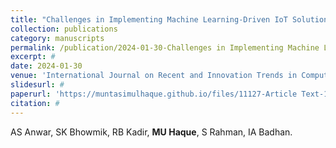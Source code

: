 ```yaml
---
title: "Challenges in Implementing Machine Learning-Driven IoT Solutions in Semiconductor Design and Wireless Communication System"
collection: publications
category: manuscripts
permalink: /publication/2024-01-30-Challenges in Implementing Machine Learning-Driven IoT Solutions in Semiconductor Design and Wireless Communication System
excerpt: #
date: 2024-01-30
venue: 'International Journal on Recent and Innovation Trends in Computing and Communication'
slidesurl: #
paperurl: 'https://muntasimulhaque.github.io/files/11127-Article Text-14122-1-10-20240927.pdf'
citation: #
---
```


AS Anwar, SK Bhowmik, RB Kadir, **MU Haque**, S Rahman, IA Badhan.